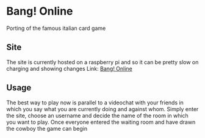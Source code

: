 # Bang! Online
Porting of the famous italian card game 
## Site
The site is currently hosted on a raspberry pi and so it can be pretty slow on charging and showing changes
Link: [Bang! Online](http://188.13.83.100:3000/)
## Usage
The best way to play now is parallel to a videochat with your friends in which you say what you are currently doing and against whom.
Simply enter the site, choose an username and decide the name of the room in which you want to play.
Once everyone entered the waiting room and have drawn the cowboy the game can begin
